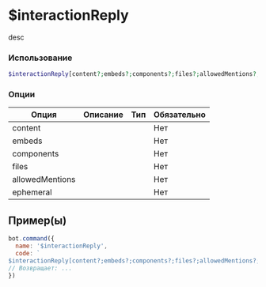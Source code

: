# $interactionReply
desc
### Использование
```php
$interactionReply[content?;embeds?;components?;files?;allowedMentions?;ephemeral?]
```

### Опции

| Опция | Описание | Тип | Обязательно |
|--------|-------------|------|----------|
| content |  |  | Нет | 
| embeds |  |  | Нет | 
| components |  |  | Нет |
| files |  |  | Нет |
| allowedMentions |  |  | Нет |
| ephemeral |  |  | Нет |
## Пример(ы)

```javascript
bot.command({
  name: '$interactionReply',
  code: `
$interactionReply[content?;embeds?;components?;files?;allowedMentions?;ephemeral?]`
// Возвращает: ...
})
```